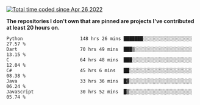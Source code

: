 <a href="https://wakatime.com/@9797ee4f-4108-45bb-8fc2-b36b9c1a1c89"><img src="https://wakatime.com/badge/user/9797ee4f-4108-45bb-8fc2-b36b9c1a1c89.svg?style=for-the-badge" alt="Total time coded since Apr 26 2022" /></a>

**The repositories I don't own that are pinned are projects I've contributed at least 20 hours on.**

<!--START_SECTION:waka-->

```text
Python                     148 hrs 26 mins ███████░░░░░░░░░░░░░░░░░░   27.57 %
Dart                       70 hrs 49 mins  ███▒░░░░░░░░░░░░░░░░░░░░░   13.15 %
C                          64 hrs 48 mins  ███░░░░░░░░░░░░░░░░░░░░░░   12.04 %
C#                         45 hrs 6 mins   ██░░░░░░░░░░░░░░░░░░░░░░░   08.38 %
Java                       33 hrs 36 mins  █▓░░░░░░░░░░░░░░░░░░░░░░░   06.24 %
JavaScript                 30 hrs 52 mins  █▒░░░░░░░░░░░░░░░░░░░░░░░   05.74 %
```

<!--END_SECTION:waka-->
